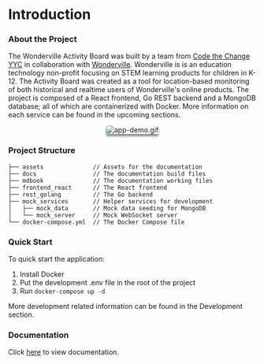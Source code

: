 # Introduction

### About the Project
The Wonderville Activity Board was built by a team from [Code the Change YYC](https://www.codethechangeyyc.ca/) in collaboration with [Wonderville](https://wonderville.org/). Wonderville is is an education technology non-profit focusing on STEM learning products for children in K-12. The Activity Board was created as a tool for location-based monitoring of both historical and realtime users of Wonderville's online products. The project is composed of a React frontend, Go REST backend and a MongoDB database; all of which are containerized with Docker. More information on each service can be found in the upcoming sections.

<div align="center">
  <img src="assets/app-demo.gif" alt="app-demo.gif" style="border-radius:2.5px; box-shadow: 0px 4px 4px rgba(0, 0, 0, 0.5);"/>
</div>

### Project Structure
```
├── assets              // Assets for the documentation
├── docs                // The documentation build files
├── mdbook              // The documentation working files
├── frontend_react      // The React frontend
├── rest_golang         // The Go backend
├── mock_services       // Helper services for development
│   ├── mock_data       // Mock data seeding for MongoDB
│   └── mock_server     // Mock WebSocket server
└── docker-compose.yml  // The Docker Compose file
```

### Quick Start
To quick start the application:
1. Install Docker
2. Put the development .env file in the root of the project
3. Run `docker-compose up -d`

More development related information can be found in the Development section.

### Documentation

Click [here](https://code-the-change-yyc.github.io/Mindfuel-Activity-Board) to view documentation.
